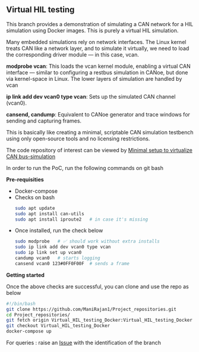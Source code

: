 ## Virtual HIL testing

This branch provides a demonstration of simulating a CAN network for a HIL simulation using Docker images. This is purely a virtual HIL simulation.

Many embedded simulations rely on network interfaces. The Linux kernel treats CAN like a network layer, and to simulate it virtually, we need to load the corresponding driver module — in this case, vcan.

**modprobe vcan**: This loads the vcan kernel module, enabling a virtual CAN interface — similar to configuring a restbus simulation in CANoe, but done via kernel-space in Linux. The lower layers of simulation are handled by vcan

**ip link add dev vcan0 type vcan**: Sets up the simulated CAN channel (vcan0).

**cansend, candump**: Equivalent to CANoe generator and trace windows for sending and capturing frames.

This is basically like creating a minimal, scriptable CAN simulation testbench using only open-source tools and no licensing restrictions.

The code repository of interest can be viewed by [Minimal setup to virtualize CAN bus-simulation](https://github.com/ManiRajan1/Project_repositories/tree/Virtual_HIL_testing_Docker)

In order to run the PoC, run the following commands on git bash

**Pre-requisities**
+ Docker-compose
+ Checks on bash
  ```bash
  sudo apt update
  sudo apt install can-utils
  sudo apt install iproute2   # in case it's missing
  ```
+ Once installed, run the check below
  ```bash
  sudo modprobe   # ✅ should work without extra installs
  sudo ip link add dev vcan0 type vcan
  sudo ip link set up vcan0
  candump vcan0   # starts logging
  cansend vcan0 123#0FF0F00F  # sends a frame
  ```
**Getting started**

Once the above checks are successful, you can clone and use the repo as below

``` bash
#!/bin/bash
git clone https://github.com/ManiRajan1/Project_repositories.git
cd Project_repositories/
git fetch origin Virtual_HIL_testing_Docker:Virtual_HIL_testing_Docker
git checkout Virtual_HIL_testing_Docker
docker-compose up
``` 

For queries : raise an [Issue](https://github.com/ManiRajan1/Project_repositories/issues) with the identification of the branch 
